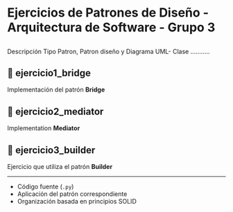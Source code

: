 # Ejercicios de Patrones de Diseño - Arquitectura de Software - Grupo 3

##

Descripción  Tipo Patron, Patron diseño y Diagrama UML- Clase ...........


## 📁 ejercicio1_bridge
Implementación del patrón **Bridge** 

## 📁 ejercicio2_mediator
Implementation **Mediator** 

## 📁 ejercicio3_builder
Ejercicio que utiliza el patrón **Builder** 

---

- Código fuente (`.py`)
- Aplicación del patrón correspondiente
- Organización basada en principios SOLID

